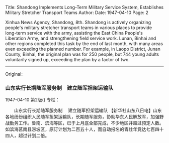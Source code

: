 Title: Shandong Implements Long-Term Military Service System, Establishes Military Stretcher Transport Teams
Author:
Date: 1947-04-10
Page: 2

Xinhua News Agency, Shandong, 8th. Shandong is actively organizing people's military stretcher transport teams in various places to provide long-term service with the army, assisting the East China People's Liberation Army, and strengthening field service work. Lunan, Binhai and other regions completed this task by the end of last month, with many areas even exceeding the planned number. For example, in Laopo District, Junan County, Binhai, the original plan was for 250 people, but 744 young adults voluntarily signed up, exceeding the plan by a factor of two.



<hr /> 

Original: 


### 山东实行长期随军服务制　建立随军担架运输队

1947-04-10
第2版()
专栏：

　　山东实行长期随军服务制
  　建立随军担架运输队
    【新华社山东八日电】山东各地纷纷组织人民随军担架运输队，长期随军服务，协助华东人民解放军，加强野战勤务工作。鲁南、滨海等区，已于上月底全部完成，不少地区并超过预定人数。如滨海莒南县涝坡区，原订计划为二百五十人，而自动报名的青壮年竟达七百四十四人，超过计划二倍。

